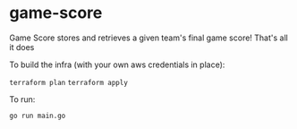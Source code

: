 # game-score

Game Score stores and retrieves a given team's final game score! That's all it does

To build the infra (with your own aws credentials in place):

```terraform plan```
```terraform apply```

To run:

```go run main.go```
